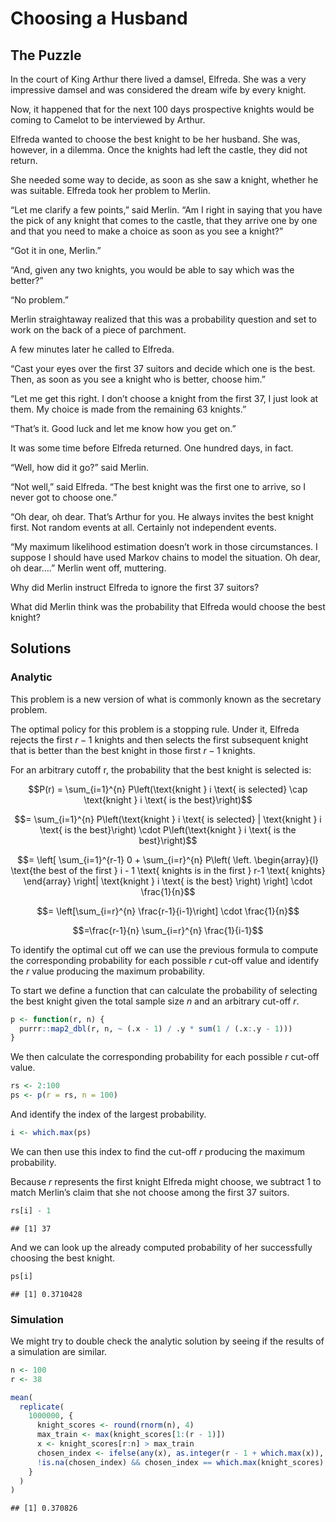 Choosing a Husband
================

## The Puzzle

In the court of King Arthur there lived a damsel, Elfreda. She was a
very impressive damsel and was considered the dream wife by every
knight.

Now, it happened that for the next 100 days prospective knights would be
coming to Camelot to be interviewed by Arthur.

Elfreda wanted to choose the best knight to be her husband. She was,
however, in a dilemma. Once the knights had left the castle, they did
not return.

She needed some way to decide, as soon as she saw a knight, whether he
was suitable. Elfreda took her problem to Merlin.

“Let me clarify a few points,” said Merlin. “Am I right in saying that
you have the pick of any knight that comes to the castle, that they
arrive one by one and that you need to make a choice as soon as you see
a knight?”

“Got it in one, Merlin.”

“And, given any two knights, you would be able to say which was the
better?”

“No problem.”

Merlin straightaway realized that this was a probability question and
set to work on the back of a piece of parchment.

A few minutes later he called to Elfreda.

“Cast your eyes over the first 37 suitors and decide which one is the
best. Then, as soon as you see a knight who is better, choose him.”

“Let me get this right. I don’t choose a knight from the first 37, I
just look at them. My choice is made from the remaining 63 knights.”

“That’s it. Good luck and let me know how you get on.”

It was some time before Elfreda returned. One hundred days, in fact.

“Well, how did it go?” said Merlin.

“Not well,” said Elfreda. “The best knight was the first one to arrive,
so I never got to choose one.”

“Oh dear, oh dear. That’s Arthur for you. He always invites the best
knight first. Not random events at all. Certainly not independent
events.

“My maximum likelihood estimation doesn’t work in those circumstances. I
suppose I should have used Markov chains to model the situation. Oh
dear, oh dear….” Merlin went off, muttering.

Why did Merlin instruct Elfreda to ignore the first 37 suitors?

What did Merlin think was the probability that Elfreda would choose the
best knight?

## Solutions

### Analytic

This problem is a new version of what is commonly known as the secretary
problem.

The optimal policy for this problem is a stopping rule. Under it,
Elfreda rejects the first $r − 1$ knights and then selects the first
subsequent knight that is better than the best knight in those first
$r - 1$ knights.

For an arbitrary cutoff r, the probability that the best knight is
selected is:

$$P(r) = \sum_{i=1}^{n} P\left(\text{knight } i \text{ is selected} \cap \text{knight } i \text{ is the best}\right)$$

$$= \sum_{i=1}^{n} P\left(\text{knight } i \text{ is selected} | \text{knight } i \text{ is the best}\right) \cdot P\left(\text{knight } i \text{ is the best}\right)$$

$$= \left[ \sum_{i=1}^{r-1} 0 + \sum_{i=r}^{n} P\left( \left. \begin{array}{l} \text{the best of the first } i - 1 \text{ knights is in the first } r-1 \text{ knights} \end{array} \right|  \text{knight } i \text{ is the best} \right) \right] \cdot \frac{1}{n}$$

$$= \left[\sum_{i=r}^{n} \frac{r-1}{i-1}\right] \cdot \frac{1}{n}$$

$$=\frac{r-1}{n} \sum_{i=r}^{n} \frac{1}{i-1}$$

To identify the optimal cut off we can use the previous formula to
compute the corresponding probability for each possible $r$ cut-off
value and identify the $r$ value producing the maximum probability.

To start we define a function that can calculate the probability of
selecting the best knight given the total sample size $n$ and an
arbitrary cut-off $r$.

``` r
p <- function(r, n) {
  purrr::map2_dbl(r, n, ~ (.x - 1) / .y * sum(1 / (.x:.y - 1)))
}
```

We then calculate the corresponding probability for each possible $r$
cut-off value.

``` r
rs <- 2:100
ps <- p(r = rs, n = 100)
```

And identify the index of the largest probability.

``` r
i <- which.max(ps)
```

We can then use this index to find the cut-off $r$ producing the maximum
probability.

Because $r$ represents the first knight Elfreda might choose, we
subtract 1 to match Merlin’s claim that she not choose among the first
37 suitors.

``` r
rs[i] - 1
```

    ## [1] 37

And we can look up the already computed probability of her successfully
choosing the best knight.

``` r
ps[i]
```

    ## [1] 0.3710428

### Simulation

We might try to double check the analytic solution by seeing if the
results of a simulation are similar.

``` r
n <- 100
r <- 38

mean(
  replicate(
    1000000, {
      knight_scores <- round(rnorm(n), 4)
      max_train <- max(knight_scores[1:(r - 1)])
      x <- knight_scores[r:n] > max_train
      chosen_index <- ifelse(any(x), as.integer(r - 1 + which.max(x)), NA)
      !is.na(chosen_index) && chosen_index == which.max(knight_scores)
    }
  )
)
```

    ## [1] 0.370826
